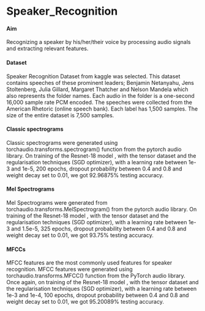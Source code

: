 # Speaker_Recognition

#### Aim
Recognizing a speaker by his/her/their voice by processing audio signals and extracting relevant features. 


#### Dataset
Speaker Recognition Dataset from kaggle was selected.
This dataset contains speeches of these prominent leaders; Benjamin Netanyahu, Jens Stoltenberg, Julia Gillard, Margaret Thatcher and Nelson Mandela which also represents the folder names. 
Each audio in the folder is a one-second 16,000 sample rate PCM encoded.
The speeches were collected from the  American Rhetoric (online speech bank).
Each label has 1,500 samples. 
The size of the entire dataset is 7,500 samples.

#### Classic spectrograms 
Classic spectrograms were generated using torchaudio.transforms.spectrogram() function from the pytorch audio library.
On training of the Resnet-18 model , with the tensor dataset and the regularisation techniques (SGD optimizer), with a learning rate between 1e-3 and 1e-5, 200 epochs, dropout probability between 0.4 and 0.8 and weight decay set to 0.01, we got 92.96875% testing accuracy.

#### Mel Spectrograms 
Mel Spectrograms were generated from torchaudio.transforms.MelSpectrogram() from the pytorch audio library. 
On training of the Resnet-18 model , with the tensor dataset and the regularisation techniques (SGD optimizer), with a learning rate between 1e-3 and 1.5e-5, 325 epochs, dropout probability between 0.4 and 0.8 and weight decay set to 0.01, we got 93.75% testing accuracy.

#### MFCCs 
MFCC features are the most commonly used features for speaker recognition.
MFCC features were generated using torchaudio.transforms.MFCC() function from the PyTorch audio library.
Once again, on training of the Resnet-18 model , with the tensor dataset and the regularisation techniques (SGD optimizer), with a learning rate between 1e-3 and 1e-4, 100 epochs, dropout probability between 0.4 and 0.8 and weight decay set to 0.01, we got 95.20089%  testing accuracy.


